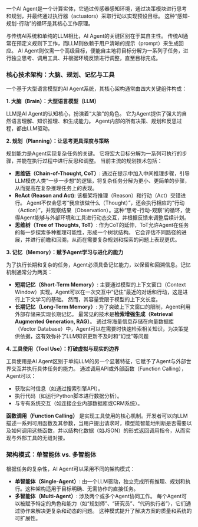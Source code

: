 
一个AI Agent是一个计算实体，它通过传感器感知环境，通过决策模块进行思考和规划，并最终通过执行器（actuators）采取行动以实现预设目标。 这种“感知-规划-行动”的循环是其核心工作原理。

与传统AI系统和单纯的LLM相比，AI Agent的关键区别在于其自主性。 传统AI通常在预定义规则下工作，而LLM则依赖于用户清晰的提示（prompt）来生成回应。 AI Agent则仅需一个高级目标，便能自主地将目标分解为一系列子任务，进行独立思考、调用工具、并根据环境反馈进行调整，直至目标完成。

### 核心技术架构：大脑、规划、记忆与工具

一个基于大型语言模型的AI Agent系统，其核心架构通常由四大关键组件构成：

**1. 大脑（Brain）：大型语言模型（LLM）**

LLM是AI Agent的认知核心，扮演着“大脑”的角色。 它为Agent提供了强大的自然语言理解、知识推理、和生成能力。 Agent内部的所有决策、规划和反思过程，都由LLM驱动。

**2. 规划（Planning）：让思考更具深度与策略**

规划能力是Agent实现复杂任务的关键。 它将宏大目标分解为一系列可执行的步骤，并能在执行过程中进行反思和调整。 当前主流的规划技术包括：

*   **思维链（Chain-of-Thought, CoT）**: 通过在提示中加入中间推理步骤，引导LLM模仿人类“一步一步想”的逻辑，将复杂任务分解为更小、更简单的步骤，从而提高在复杂推理任务上的表现。
*   **ReAct (Reason and Act)**: 该框架将推理（Reason）和行动（Act）交错进行。 Agent不仅会思考“我应该做什么（Thought）”，还会执行相应的“行动（Action）”，并观察结果（Observation）。这种“思考-行动-观察”的循环，使得Agent能够与外部环境和工具进行动态交互，并根据反馈来调整后续计划。
*   **思维树（Tree of Thoughts, ToT）**: 作为CoT的延伸，ToT允许Agent在任务的每一步探索多种推理可能性，形成一个树状结构。 它会评估不同路径的进展，并进行前瞻和回溯，从而在需要复杂规划和探索的问题上表现更优。

**3. 记忆（Memory）：赋予Agent学习与进化的能力**

为了执行长期和复杂的任务，Agent必须具备记忆能力，以保留和回溯信息。记忆机制通常分为两类：

*   **短期记忆（Short-Term Memory）**: 主要通过模型的上下文窗口（Context Window）实现。Agent可以在一次交互中“记住”最近的对话和行动，这是进行上下文学习的基础。 然而，其容量受限于模型的上下文长度。
*   **长期记忆（Long-Term Memory）**: 为了突破上下文窗口的限制，Agent利用外部存储来实现长期记忆。 最常见的技术是**检索增强生成（Retrieval Augmented Generation, RAG）**。 通过将海量信息存储在向量数据库（Vector Database）中，Agent可以在需要时快速检索相关知识，为决策提供依据，这有效弥补了LLM知识更新不及时和“幻觉”等问题

**4. 工具使用（Tool Use）：打破虚拟与现实的边界**

工具使用是AI Agent区别于单纯LLM的另一个显著特征，它赋予了Agent与外部世界交互并执行具体任务的能力。 通过调用API或外部函数（Function Calling），Agent可以：
*   获取实时信息（如通过搜索引擎API）。
*   执行代码（如运行Python脚本进行数据分析）。
*   与专有系统交互（如连接企业内部数据库或CRM系统）。

**函数调用（Function Calling）** 是实现工具使用的核心机制。开发者可以向LLM描述一系列可用函数及其参数，当用户提出请求时，模型能智能地判断是否需要以及如何调用这些函数，并以结构化数据（如JSON）的形式返回调用指令，从而实现与外部工具的无缝对接。

### 架构模式：单智能体 vs. 多智能体

根据任务的复杂性，AI Agent可以采用不同的架构模式：

*   **单智能体（Single-Agent）**: 由一个LLM驱动，独立完成所有推理、规划和执行。这种架构适用于目标明确、无需协作的直接任务。
*   **多智能体（Multi-Agent）**: 涉及两个或多个Agent协同工作。 每个Agent可以被赋予特定的角色和能力（如“规划师”、“研究员”、“代码执行者”），它们通过协作来解决更复杂和动态的问题。 这种模式提升了解决方案的质量和系统的可扩展性。
